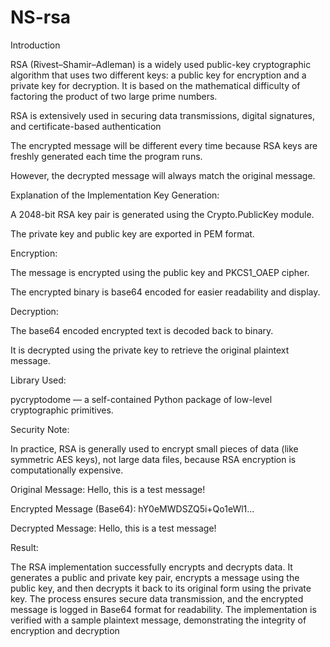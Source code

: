 # NS-rsa
Introduction

RSA (Rivest–Shamir–Adleman) is a widely used public-key cryptographic algorithm that uses two different keys: a public key for encryption and a private key for decryption. It is based on the mathematical difficulty of factoring the product of two large prime numbers.

RSA is extensively used in securing data transmissions, digital signatures, and certificate-based authentication


The encrypted message will be different every time because RSA keys are freshly generated each time the program runs.

However, the decrypted message will always match the original message.

Explanation of the Implementation
Key Generation:

A 2048-bit RSA key pair is generated using the Crypto.PublicKey module.

The private key and public key are exported in PEM format.

Encryption:

The message is encrypted using the public key and PKCS1_OAEP cipher.

The encrypted binary is base64 encoded for easier readability and display.

Decryption:

The base64 encoded encrypted text is decoded back to binary.

It is decrypted using the private key to retrieve the original plaintext message.

Library Used:

pycryptodome — a self-contained Python package of low-level cryptographic primitives.

Security Note:

In practice, RSA is generally used to encrypt small pieces of data (like symmetric AES keys), not large data files, because RSA encryption is computationally expensive.

Original Message: Hello, this is a test message!

Encrypted Message (Base64): hY0eMWDSZQ5i+Qo1eWl1...

Decrypted Message: Hello, this is a test message!


Result:

The RSA implementation successfully encrypts and decrypts data. It generates a public and private key pair, encrypts a message using the public key, and then decrypts it back to its original form using the private key. The process ensures secure data transmission, and the encrypted message is logged in Base64 format for readability. The implementation is verified with a sample plaintext message, demonstrating the integrity of encryption and decryption


